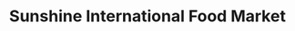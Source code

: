 ---
title: "Sunshine International Food Market"
url: /columbus/sunshine-international-food-market/
shop: convenience
---